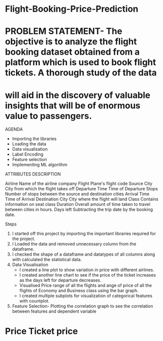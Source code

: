 # Flight-Booking-Price-Prediction

# PROBLEM STATEMENT- The objective is to analyze the flight booking dataset obtained from a platform which is used to book flight tickets. A thorough study of the data
# will aid in the discovery of valuable insights that will be of enormous value to passengers.

AGENDA
- Importing the libraries
- Loading the data
- Data visualisation
- Label Encoding
- Feature selection
- Implementing ML algorithm

ATTRIBUTES                            DESCRIPTION

 Airline                               Name of the airline company
 Flight                                Plane's flight code
 Source City                           City from which the flight takes off
 Departure Time                        Time of Departure
 Stops                                 Number of stops between the source and destination cities
 Arrival Time                          Time of Arrival
 Destination City                      City where the flight will land
 Class                                 Contains information on seat class
 Duration                              Overall amount of time taken to travel between cities in hours.
 Days left                             Subtracting the trip date by the booking date.

Steps
1. I started off this project by importing the important libraries required for the project.
2. I Loaded the data and removed unnecessary column from the dataframe.
3. I checked the shape of a dataframe and datatypes of all columns along with calculated the statistical data.
4. Data Visualisation
   - I created a line plot to show variation in price with different airlines.
   - I created another line chart to see if the price of the ticket increases as the days left for departure decreases.
   - Visualised Price range of all the flights and ange of price of all the flights of Economy and Business class using the bar graph.
   - I created multiple subplots for visualization of categorical features with countplot.
5. Feature Selection- Plotting the correlation graph to see the correlation between features and dependent variable


 



# Price                                 Ticket price

